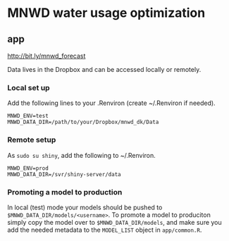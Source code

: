 # MNWD water usage optimization

## app

http://bit.ly/mnwd_forecast

Data lives in the Dropbox and can be accessed locally or remotely.

### Local set up

Add the following lines to your .Renviron (create ~/.Renviron if needed).

    MNWD_ENV=test
    MNWD_DATA_DIR=/path/to/your/Dropbox/mnwd_dk/Data

### Remote setup

As `sudo su shiny`, add the following to ~/.Renviron.

    MNWD_ENV=prod
    MNWD_DATA_DIR=/svr/shiny-server/data

### Promoting a model to production

In local (test) mode your models should be pushed to `$MNWD_DATA_DIR/models/<username>`. To promote a model to produciton simply copy the model over to `$MNWD_DATA_DIR/models`, and make sure you add the needed metadata to the `MODEL_LIST` object in `app/common.R`.
